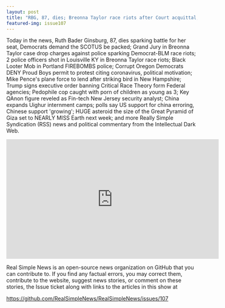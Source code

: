 ```yaml
---
layout: post
title: "RBG, 87, dies; Breonna Taylor race riots after Court acquittal, cops shot, firebombed, hit with bat."
featured-img: issue107
---
```


Today in the news, Ruth Bader Ginsburg, 87, dies sparking battle for her seat, Democrats demand the SCOTUS be packed; Grand Jury in Breonna Taylor case drop charges against police sparking Democrat-BLM race riots; 2 police officers shot in Louisville KY in Breonna Taylor race riots; Black Looter Mob in Portland FIREBOMBS police; Corrupt Oregon Democrats DENY Proud Boys permit to protest citing coronavirus, political motivation; Mike Pence's plane force to lend after striking bird in New Hampshire; Trump signs executive order banning Critical Race Theory form Federal agencies; Pedophile cop caught with porn of children as young as 3; Key QAnon figure reveled as Fin-tech New Jersey security analyst; China expands Uighur internment camps; polls say US support for china erroring, Chinese support 'growing'; HUGE asteroid the size of the Great Pyramid of Giza set to NEARLY MISS Earth next week; and more Really Simple Syndication (RSS) news and political commentary from the Intellectual Dark Web.

<iframe width="560" height="315" src="https://www.youtube.com/embed/yvyCnrqGZyg" frameborder="0" allow="accelerometer; autoplay; encrypted-media; gyroscope; picture-in-picture" allowfullscreen></iframe>

Real Simple News is an open-source news organization on GitHub that you can contribute to. If you find any factual errors, you may correct them, contribute to the website, suggest news stories, or comment on these stories, the Issue ticket along with links to the articles in this show at 

<https://github.com/RealSimpleNews/RealSimpleNews/issues/107>
